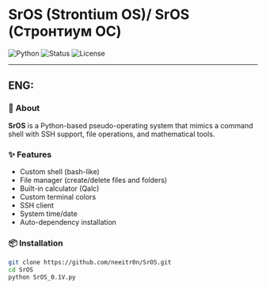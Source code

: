 # SrOS (Strontium OS)/ SrOS (Стронтиум ОС)

![Python](https://img.shields.io/badge/Python-3.6+-blue?logo=python)
![Status](https://img.shields.io/badge/Status-Development-yellow)
![License](https://img.shields.io/badge/License-MIT-green)

---

## **ENG:**

### 🚀 **About**
**SrOS** is a Python-based pseudo-operating system that mimics a command shell with SSH support, file operations, and mathematical tools.

### ✨ **Features**
- Custom shell (bash-like)
- File manager (create/delete files and folders)
- Built-in calculator (Qalc)
- Custom terminal colors
- SSH client
- System time/date
- Auto-dependency installation

### 📦 **Installation**
```bash
git clone https://github.com/neeitr0n/SrOS.git
cd SrOS
python SrOS_0.1V.py
